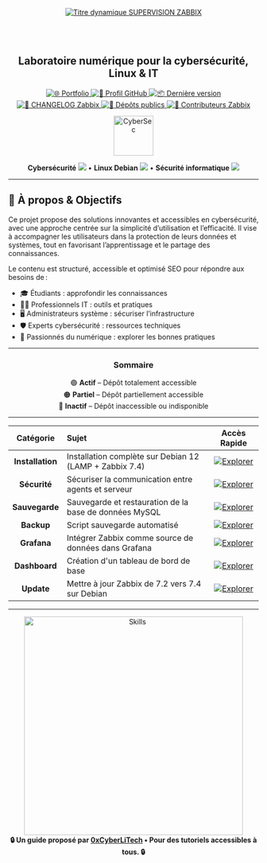 <div align="center">

  <br></br>
  
  <a href="https://github.com/0xCyberLiTech">
    <img src="https://readme-typing-svg.herokuapp.com?font=JetBrains+Mono&size=50&duration=6000&pause=1000000000&color=FF0048&center=true&vCenter=true&width=1100&lines=%3ESUPERVISION+ZABBIX_" alt="Titre dynamique SUPERVISION ZABBIX" />
  </a>
  
  <br></br>

  <h2>Laboratoire numérique pour la cybersécurité, Linux & IT</h2>

  <p align="center">
    <a href="https://0xcyberlitech.github.io/">
      <img src="https://img.shields.io/badge/Portfolio-0xCyberLiTech-181717?logo=github&style=flat-square" alt="🌐 Portfolio" />
    </a>
    <a href="https://github.com/0xCyberLiTech">
      <img src="https://img.shields.io/badge/Profil-GitHub-181717?logo=github&style=flat-square" alt="🔗 Profil GitHub" />
    </a>
    <a href="https://github.com/0xCyberLiTech/Zabbix/releases/latest">
      <img src="https://img.shields.io/github/v/release/0xCyberLiTech/Zabbix?label=version&style=flat-square&color=blue" alt="📦 Dernière version" />
    </a>
    <a href="https://github.com/0xCyberLiTech/Zabbix/blob/main/CHANGELOG.md">
      <img src="https://img.shields.io/badge/📄%20Changelog-Zabbix-blue?style=flat-square" alt="📄 CHANGELOG Zabbix" />
    </a>
    <a href="https://github.com/0xCyberLiTech?tab=repositories">
      <img src="https://img.shields.io/badge/Dépôts-publics-blue?style=flat-square" alt="📂 Dépôts publics" />
    </a>
    <a href="https://github.com/0xCyberLiTech/Zabbix/graphs/contributors">
      <img src="https://img.shields.io/badge/👥%20Contributeurs-cliquez%20ici-007ec6?style=flat-square" alt="👥 Contributeurs Zabbix" />
    </a>
  </p>

</div>

<div align="center">
  <img src="https://img.icons8.com/fluency/96/000000/cyber-security.png" alt="CyberSec" width="80"/>
</div>

<div align="center">
  <p>
    <strong>Cybersécurité</strong> <img src="https://img.icons8.com/color/24/000000/lock--v1.png"/> • <strong>Linux Debian</strong> <img src="https://img.icons8.com/color/24/000000/linux.png"/> • <strong>Sécurité informatique</strong> <img src="https://img.icons8.com/color/24/000000/shield-security.png"/>
  </p>
</div>

---

## 🚀 À propos & Objectifs

Ce projet propose des solutions innovantes et accessibles en cybersécurité, avec une approche centrée sur la simplicité d’utilisation et l’efficacité. Il vise à accompagner les utilisateurs dans la protection de leurs données et systèmes, tout en favorisant l’apprentissage et le partage des connaissances.

Le contenu est structuré, accessible et optimisé SEO pour répondre aux besoins de :
- 🎓 Étudiants : approfondir les connaissances
- 👨‍💻 Professionnels IT : outils et pratiques
- 🖥️ Administrateurs système : sécuriser l’infrastructure
- 🛡️ Experts cybersécurité : ressources techniques
- 🚀 Passionnés du numérique : explorer les bonnes pratiques

---

<div align="center" style="margin-bottom: 10px;">

### **Sommaire**

🟢 **Actif** – Dépôt totalement accessible  
🟠 **Partiel** – Dépôt partiellement accessible  
🔴 **Inactif** – Dépôt inaccessible ou indisponible

</div>

---

<div align="center">

| Catégorie | Sujet | Accès Rapide |
|:---:|:---|:---:|
| **Installation** | Installation complète sur Debian 12 (LAMP + Zabbix 7.4) | [![Explorer](https://img.shields.io/badge/EXPLORER-4CAF50?style=for-the-badge&logo=github&logoColor=white)](ZABBIX-installation-depuis-DEBIAN-12-LAMP-Zabbix-version-7.4-zabbix-agent2.md) |
| **Sécurité** | Sécuriser la communication entre agents et serveur |[![Explorer](https://img.shields.io/badge/EXPLORER-4CAF50?style=for-the-badge&logo=github&logoColor=white)](ZABBIX-Sécurisation-de-la-communication-entre-les-agents-Zabbix-et-le-serveur-Zabbix.md) |
| **Sauvegarde** | Sauvegarde et restauration de la base de données MySQL | [![Explorer](https://img.shields.io/badge/EXPLORER-4CAF50?style=for-the-badge&logo=github&logoColor=white)](ZABBIX-MySQL-sauvegarde-restauration.md) |
| **Backup** | Script sauvegarde automatisé | [![Explorer](https://img.shields.io/badge/EXPLORER-4CAF50?style=for-the-badge&logo=github&logoColor=white)](ZABBIX-Script-backup-automatisé.md) |
| **Grafana** | Intégrer Zabbix comme source de données dans Grafana | [![Explorer](https://img.shields.io/badge/EXPLORER-4CAF50?style=for-the-badge&logo=github&logoColor=white)](ZABBIX-Surveillance-avec-Grafana.md) |
| **Dashboard** | Création d'un tableau de bord de base | [![Explorer](https://img.shields.io/badge/EXPLORER-4CAF50?style=for-the-badge&logo=github&logoColor=white)](ZABBIX-Création-de-base-d-un-tableau-de-bord-Grafana.md) |
| **Update** | Mettre à jour Zabbix de 7.2 vers 7.4 sur Debian | [![Explorer](https://img.shields.io/badge/EXPLORER-4CAF50?style=for-the-badge&logo=github&logoColor=white)](ZABBIX_Mise_à_jour_de_Zabbix_7.2_vers_7.4_sur_Debian_(MariaDB+Apache2).md) |

</div>

---

<div align="center">
  <a href="https://github.com/0xCyberLiTech" target="_blank" rel="noopener">
    <img src="https://skillicons.dev/icons?i=linux,debian,bash,docker,nginx,git,vim,python,markdown" alt="Skills" width="440">
  </a>
</div>

<div align="center">
  <b>🔒 Un guide proposé par <a href="https://github.com/0xCyberLiTech">0xCyberLiTech</a> • Pour des tutoriels accessibles à tous. 🔒</b>
</div>

